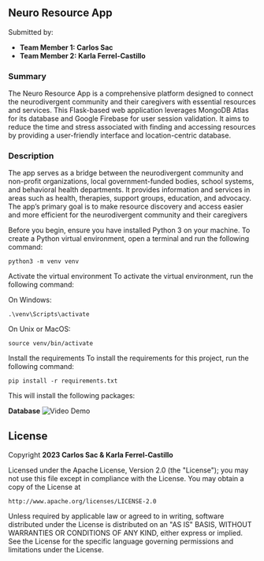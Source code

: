 ## Neuro Resource App
Submitted by:
- **Team Member 1: Carlos Sac**
- **Team Member 2: Karla Ferrel-Castillo**
### Summary
The Neuro Resource App is a comprehensive platform designed to connect the neurodivergent community and their caregivers with essential resources and services. This Flask-based web application leverages MongoDB Atlas for its database and Google Firebase for user session validation. It aims to reduce the time and stress associated with finding and accessing resources by providing a user-friendly interface and location-centric database.

### Description
The app serves as a bridge between the neurodivergent community and non-profit organizations, local government-funded bodies, school systems, and behavioral health departments. It provides information and services in areas such as health, therapies, support groups, education, and advocacy. The app’s primary goal is to make resource discovery and access easier and more efficient for the neurodivergent community and their caregivers

Before you begin, ensure you have installed Python 3 on your machine.
To create a Python virtual environment, open a terminal and run the following command:

```
python3 -m venv venv
```
Activate the virtual environment
To activate the virtual environment, run the following command:

On Windows:
```
.\venv\Scripts\activate
```

On Unix or MacOS:
```
source venv/bin/activate
```

Install the requirements
To install the requirements for this project, run the following command:
```
pip install -r requirements.txt
```

This will install the following packages:

**Database**
<img src='https://i.imgur.com/elNtSYY.gif' title='Video Demo' width='' alt='Video Demo' />


## License

Copyright **2023 Carlos Sac & Karla Ferrel-Castillo** 

Licensed under the Apache License, Version 2.0 (the "License");
you may not use this file except in compliance with the License.
You may obtain a copy of the License at

    http://www.apache.org/licenses/LICENSE-2.0

Unless required by applicable law or agreed to in writing, software
distributed under the License is distributed on an "AS IS" BASIS,
WITHOUT WARRANTIES OR CONDITIONS OF ANY KIND, either express or implied.
See the License for the specific language governing permissions and
limitations under the License.

